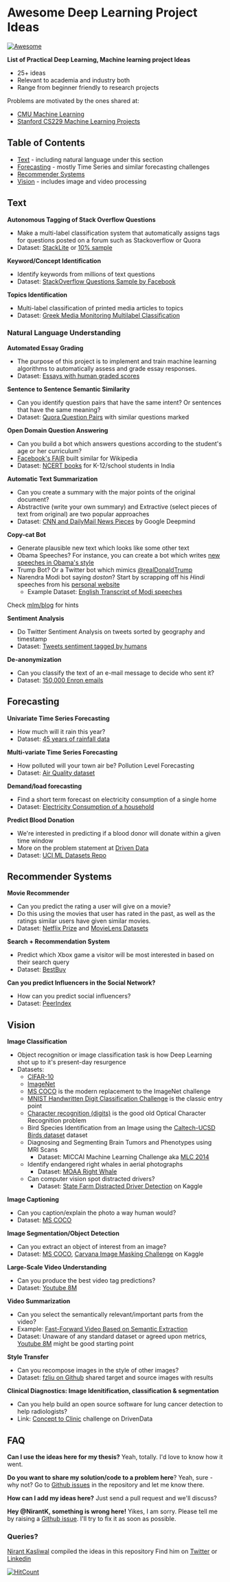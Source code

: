 # Awesome Deep Learning Project Ideas 
[![Awesome](https://cdn.rawgit.com/sindresorhus/awesome/d7305f38d29fed78fa85652e3a63e154dd8e8829/media/badge.svg)](https://github.com/sindresorhus/awesome) 

**List of Practical Deep Learning, Machine learning project Ideas**
 - 25+ ideas 
 - Relevant to academia and industry both
 - Range from beginner friendly to research projects

Problems are motivated by the ones shared at:

* [CMU Machine Learning](http://www.cs.cmu.edu/~./10701/projects.html)
* [Stanford CS229 Machine Learning Projects](http://cs229.stanford.edu/)

## Table of Contents

- [Text](https://github.com/NirantK/awesome-project-ideas#text) - including natural language under this section 
- [Forecasting](https://github.com/NirantK/awesome-project-ideas#forecasting) - mostly Time Series and similar forecasting challenges
- [Recommender Systems](https://github.com/NirantK/awesome-project-ideas#recommender-systems)
- [Vision](https://github.com/NirantK/awesome-project-ideas#vision) - includes image and video processing

Text
---------
**Autonomous Tagging of Stack Overflow Questions** 
- Make a multi-label classification system that automatically assigns tags for questions posted on a forum such as Stackoverflow or Quora 
- Dataset: [StackLite](https://www.kaggle.com/stackoverflow/stacklite) or [10% sample](https://www.kaggle.com/stackoverflow/stacksample) 

**Keyword/Concept Identification** 
- Identify keywords from millions of text questions
- Dataset: [StackOverflow Questions Sample by Facebook](https://www.kaggle.com/c/facebook-recruiting-iii-keyword-extraction/data)

**Topics Identification**
- Multi-label classification of printed media articles to topics
- Dataset: [Greek Media Monitoring Multilabel Classification](https://www.kaggle.com/c/wise-2014/data)

### Natural Language Understanding
**Automated Essay Grading** 
- The purpose of this project is to implement and train machine learning algorithms to automatically assess and grade essay responses. 
- Dataset: [Essays with human graded scores](https://www.kaggle.com/c/asap-aes/data)

**Sentence to Sentence Semantic Similarity** 
- Can you identify question pairs that have the same intent? Or sentences that have the same meaning? 
- Dataset: [Quora Question Pairs](https://www.kaggle.com/c/quora-question-pairs/data) with similar questions marked

**Open Domain Question Answering** 
- Can you build a bot which answers questions according to the student's age or her curriculum? 
- [Facebook's FAIR](https://github.com/facebookresearch/DrQA) built similar for Wikipedia 
- Dataset: [NCERT books](https://www.github.com/NirantK/ncert) for K-12/school students in India

**Automatic Text Summarization**
- Can you create a summary with the major points of the original document?
- Abstractive (write your own summary) and Extractive (select pieces of text from original) are two popular approaches
- Dataset: [CNN and DailyMail News Pieces](http://cs.nyu.edu/~kcho/DMQA/) by Google Deepmind

**Copy-cat Bot**
- Generate plausible new text which looks like some other text
- Obama Speeches? For instance, you can create a bot which writes [new speeches in Obama's style](https://medium.com/@samim/obama-rnn-machine-generated-political-speeches-c8abd18a2ea0)
- Trump Bot? Or a Twitter bot which mimics [@realDonaldTrump](http://www.twitter.com/@realdonaldtrump)
- Narendra Modi bot saying *doston*? Start by scrapping off his *Hindi* speeches from his [personal website](http://www.narendramodi.in)
  - Example Dataset: [English Transcript of Modi speeches](https://github.com/mgupta1410/pm_modi_speeches_repo)

Check [mlm/blog](http://machinelearningmastery.com/text-generation-lstm-recurrent-neural-networks-python-keras/) for hints

**Sentiment Analysis**
- Do Twitter Sentiment Analysis on tweets sorted by geography and timestamp
- Dataset: [Tweets sentiment tagged by humans](https://inclass.kaggle.com/c/si650winter11/data)

**De-anonymization**
- Can you classify the text of an e-mail message to decide who sent it?
- Dataset: [150,000 Enron emails](https://www.cs.cmu.edu/~./enron/)

Forecasting
---------
**Univariate Time Series Forecasting** 
- How much will it rain this year?
- Dataset: [45 years of rainfall data](http://research.jisao.washington.edu/data_sets/widmann/)

**Multi-variate Time Series Forecasting** 
- How polluted will your town air be? Pollution Level Forecasting
- Dataset: [Air Quality dataset](https://archive.ics.uci.edu/ml/datasets/Beijing+PM2.5+Data)

**Demand/load forecasting** 
- Find a short term forecast on electricity consumption of a single home
- Dataset: [Electricity Consumption of a household](https://archive.ics.uci.edu/ml/datasets/individual+household+electric+power+consumption)

**Predict Blood Donation**
- We're interested in predicting if a blood donor will donate within a given time window
- More on the problem statement at [Driven Data](https://www.drivendata.org/competitions/2/warm-up-predict-blood-donations/page/7/)
- Dataset: [UCI ML Datasets Repo](https://archive.ics.uci.edu/ml/datasets/Blood+Transfusion+Service+Center)

Recommender Systems
---------
**Movie Recommender** 
- Can you predict the rating a user will give on a movie? 
- Do this using the movies that user has rated in the past, as well as the ratings similar users have given similar movies. 
- Dataset: [Netflix Prize](http://www.netflixprize.com/) and [MovieLens Datasets](https://grouplens.org/datasets/movielens/)

**Search + Recommendation System** 
- Predict which Xbox game a visitor will be most interested in based on their search query
- Dataset: [BestBuy](https://www.kaggle.com/c/acm-sf-chapter-hackathon-small/data)

**Can you predict Influencers in the Social Network?** 
- How can you predict social influencers? 
- Dataset: [PeerIndex](https://www.kaggle.com/c/predict-who-is-more-influential-in-a-social-network/data) 

Vision
---------
**Image Classification**
- Object recognition or image classification task is how Deep Learning shot up to it's present-day resurgence
- Datasets: 
  - [CIFAR-10](https://www.cs.toronto.edu/~kriz/cifar.html)
  - [ImageNet](http://www.image-net.org/)
  - [MS COCO](http://mscoco.org/) is the modern replacement to the ImageNet challenge
  - [MNIST Handwritten Digit Classification Challenge](http://yann.lecun.com/exdb/mnist/)  is the classic entry point
  - [Character recognition (digits)](http://ai.stanford.edu/~btaskar/ocr/) is the good old Optical Character Recognition problem
  - Bird Species Identification from an Image using the [Caltech-UCSD Birds dataset](http://www.vision.caltech.edu/visipedia/CUB-200-2011.html) dataset
  - Diagnosing and Segmenting Brain Tumors and Phenotypes using MRI Scans
      - Dataset: MICCAI Machine Learning Challenge aka [MLC 2014](https://www.nmr.mgh.harvard.edu/lab/laboratory-computational-imaging-biomarkers/miccai-2014-machine-learning-challenge)
  - Identify endangered right whales in aerial photographs
      - Dataset: [MOAA Right Whale](https://www.kaggle.com/c/noaa-right-whale-recognition)
  - Can computer vision spot distracted drivers?
      - Dataset: [State Farm Distracted Driver Detection](https://www.kaggle.com/c/state-farm-distracted-driver-detection/data) on Kaggle
      
**Image Captioning**
- Can you caption/explain the photo a way human would? 
- Dataset: [MS COCO](http://mscoco.org/dataset/#captions-challenge2015)

**Image Segmentation/Object Detection**
- Can you extract an object of interest from an image? 
- Dataset: [MS COCO](http://mscoco.org/dataset/#detections-challenge2017), [Carvana Image Masking Challenge](https://www.kaggle.com/c/carvana-image-masking-challenge/data) on Kaggle

**Large-Scale Video Understanding**
- Can you produce the best video tag predictions?
- Dataset: [Youtube 8M](https://research.google.com/youtube8m/index.html)

**Video Summarization**
- Can you select the semantically relevant/important parts from the video? 
- Example: [Fast-Forward Video Based on Semantic Extraction](https://arxiv.org/abs/1708.04160)
- Dataset: Unaware of any standard dataset or agreed upon metrics, [Youtube 8M](https://research.google.com/youtube8m/index.html) might be good starting point

**Style Transfer**
- Can you recompose images in the style of other images? 
- Dataset: [fzliu on Github](https://github.com/fzliu/style-transfer/tree/master/images) shared target and source images with results

**Clinical Diagnostics: Image Idenitification, classification & segmentation**
- Can you help build an open source software for lung cancer detection to help radiologists? 
- Link: [Concept to Clinic](https://concepttoclinic.drivendata.org/) challenge on DrivenData

## FAQ
**Can I use the ideas here for my thesis?** 
Yeah, totally. I'd love to know how it went. 

**Do you want to share my solution/code to a problem here**? Yeah, sure - why not? 
Go to [Github issues](https://github.com/NirantK/awesome-project-ideas/issues) in the repository and let me know there. 

**How can I add my ideas here?** Just send a pull request and we'll discuss? 

**Hey @NirantK, something is wrong here!** Yikes, I am sorry. Please tell me by raising a [Github issue](https://github.com/NirantK/awesome-project-ideas/issues). I'll try to fix it as soon as possible. 

### Queries? 
[Nirant Kasliwal](http://www.linkedin.com/in/nirant) compiled the ideas in this repository 
Find him on [Twitter](http:/www.twitter.com/NirantK) or [Linkedin](http://www.linkedin.com/in/nirant)

[![HitCount](http://hits.dwyl.io/NirantK/awesome-project-ideas.svg)](http://hits.dwyl.io/NirantK/awesome-project-ideas)